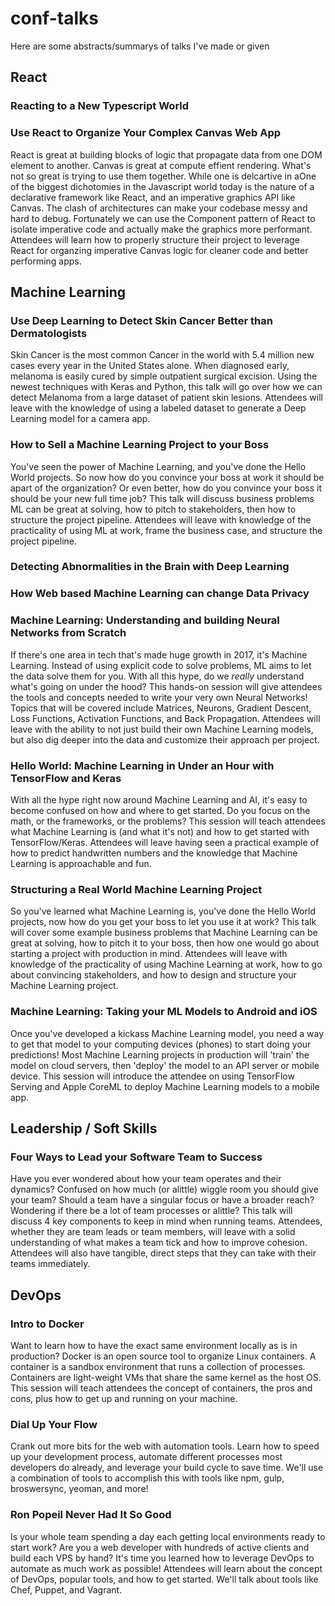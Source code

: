 # conf-talks

Here are some abstracts/summarys of talks I've made or given

## React

### Reacting to a New Typescript World

### Use React to Organize Your Complex Canvas Web App

React is great at building blocks of logic that propagate data from one DOM element to another.  Canvas is great at compute effient rendering.  What's not so great is trying to use them together.  While one is delcartive in aOne of the biggest dichotomies in the Javascript world today is the nature of a declarative framework like React, and an imperative graphics API like Canvas.  The clash of architectures can make your codebase messy and hard to debug.  Fortunately we can use the Component pattern of React to isolate imperative code and actually make the graphics more performant.  Attendees will learn how to properly structure their project to leverage React for organzing imperative Canvas logic for cleaner code and better performing apps.

## Machine Learning

### Use Deep Learning to Detect Skin Cancer Better than Dermatologists

Skin Cancer is the most common Cancer in the world with 5.4 million new cases every year in the United States alone.  When diagnosed early, melanoma is easily cured by simple outpatient surgical excision.  Using the newest techniques with Keras and Python, this talk will go over how we can detect Melanoma from a large dataset of patient skin lesions.  Attendees will leave with the knowledge of using a labeled dataset to generate a Deep Learning model for a camera app.

### How to Sell a Machine Learning Project to your Boss

You've seen the power of Machine Learning, and you've done the Hello World projects.  So now how do you convince your boss at work it should be apart of the organization?  Or even better, how do you convince your boss it should be your new full time job?  This talk will discuss business problems ML can be great at solving, how to pitch to stakeholders, then how to structure the project pipeline.  Attendees will leave with knowledge of the practicality of using ML at work, frame the business case, and structure the project pipeline.

### Detecting Abnormalities in the Brain with Deep Learning

### How Web based Machine Learning can change Data Privacy

### Machine Learning: Understanding and building Neural Networks from Scratch

If there's one area in tech that's made huge growth in 2017, it's Machine Learning. Instead of using explicit code to solve problems, ML aims to let the data solve them for you. With all this hype, do we *really* understand what's going on under the hood? This hands-on session will give attendees the tools and concepts needed to write your very own Neural Networks! Topics that will be covered include Matrices, Neurons, Gradient Descent, Loss Functions, Activation Functions, and Back Propagation. Attendees will leave with the ability to not just build their own Machine Learning models, but also dig deeper into the data and customize their approach per project.

### Hello World: Machine Learning in Under an Hour with TensorFlow and Keras

With all the hype right now around Machine Learning and AI, it's easy to become confused on how and where to get started. Do you focus on the math, or the frameworks, or the problems? This session will teach attendees what Machine Learning is (and what it's not) and how to get started with TensorFlow/Keras. Attendees will leave having seen a practical example of how to predict handwritten numbers and the knowledge that Machine Learning is approachable and fun.

### Structuring a Real World Machine Learning Project

So you've learned what Machine Learning is, you've done the Hello World projects, now how do you get your boss to let you use it at work? This talk will cover some example business problems that Machine Learning can be great at solving, how to pitch it to your boss, then how one would go about starting a project with production in mind. Attendees will leave with knowledge of the practicality of using Machine Learning at work, how to go about convincing stakeholders, and how to design and structure your Machine Learning project.

### Machine Learning: Taking your ML Models to Android and iOS

Once you've developed a kickass Machine Learning model, you need a way to get that model to your computing devices (phones) to start doing your predictions! Most Machine Learning projects in production will 'train' the model on cloud servers, then 'deploy' the model to an API server or mobile device. This session will introduce the attendee on using TensorFlow Serving and Apple CoreML to deploy Machine Learning models to a mobile app.

## Leadership / Soft Skills

### Four Ways to Lead your Software Team to Success

Have you ever wondered about how your team operates and their dynamics?  Confused on how much (or alittle) wiggle room you should give your team?  Should a team have a singular focus or have a broader reach?  Wondering if there be a lot of team processes or alittle?  This talk will discuss 4 key components to keep in mind when running teams.  Attendees, whether they are team leads or team members, will leave with a solid understanding of what makes a team tick and how to improve cohesion.  Attendees will also have tangible, direct steps that they can take with their teams immediately.

## DevOps

### Intro to Docker

Want to learn how to have the exact same environment locally as is in production?  Docker is an open source tool to organize Linux containers.  A container is a sandbox environment that runs a collection of processes. Containers are light-weight VMs that share the same kernel as the host OS.  This session will teach attendees the concept of containers, the pros and cons, plus how to get up and running on your machine.

### Dial Up Your Flow

Crank out more bits for the web with automation tools. Learn how to speed up your development process, automate different processes most developers do already, and leverage your build cycle to save time.  We'll use a combination of tools to accomplish this with tools like npm, gulp, broswersync, yeoman, and more!

### Ron Popeil Never Had It So Good

Is your whole team spending a day each getting local environments ready to start work?  Are you a web developer with hundreds of active clients and build each VPS by hand?  It's time you learned how to leverage DevOps to automate as much work as possible!  Attendees will learn about the concept of DevOps, popular tools, and how to get started.  We'll talk about tools like Chef, Puppet, and Vagrant.
